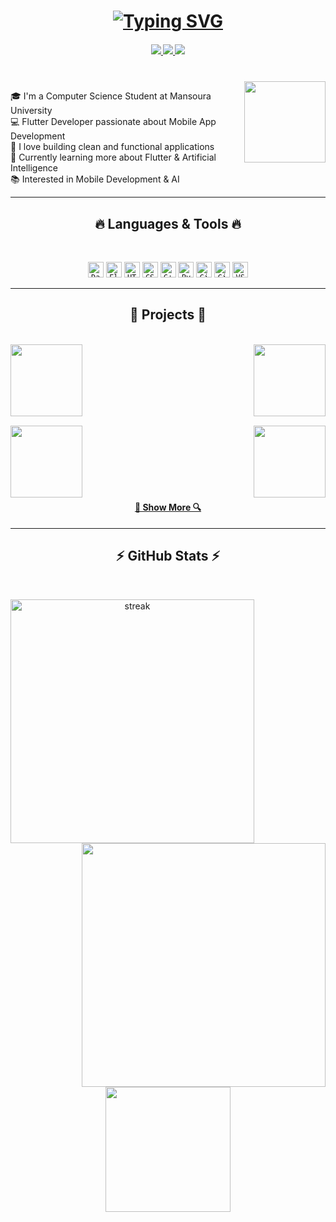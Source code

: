 <h1 align="center">
<a href="https://git.io/typing-svg">
 <img src="https://readme-typing-svg.herokuapp.com/?font=Fira+Code&size=27&pause=1000&color=F7006E&background=CBFF4C00&center=true&vCenter=true&width=440&lines=Hi%2C+There!+%F0%9F%91%8B;This+is+Mohraeel+George....;Nice+to+meet+you+%F0%9F%A5%B0" alt="Typing SVG" />
</a>



<h5 align="center">
  <a href="https://www.linkedin.com/in/username/" target="_blank">
    <img src="https://img.shields.io/badge/LinkedIn-0077B5?style=flat&logo=linkedin&logoColor=white"/>
  </a>
  <a href="mailto:mohraeelgeorge10@gmail.com">
    <img src="https://img.shields.io/badge/Gmail-D14836?style=flat&logo=gmail&logoColor=white"/>
  </a>
  <a href="https://github.com/mohraeel">
    <img src="https://img.shields.io/badge/GitHub-100000?style=flat&logo=github&logoColor=white"/>
  </a>
</h5>

<br>
<img align='right' src="https://media.giphy.com/media/M9gbBd9nbDrOTu1Mqx/giphy.gif" width="130">

<p align="left">
  🎓 I'm a Computer Science Student at Mansoura University <br>
  💻 Flutter Developer passionate about Mobile App Development <br>
  🚀 I love building clean and functional applications <br>
  🌱 Currently learning more about Flutter & Artificial Intelligence <br>
  📚 Interested in Mobile Development & AI <br>
</p>

<hr>

<h2 align="center">🔥 Languages & Tools 🔥</h2>
<br>
<p align="center">
  <code><img title="Dart" height="25" src="images/dart.svg"></code>
  <code><img title="Flutter" height="25" src="images/flutter.svg"></code>
  <code><img title="HTML5" height="25" src="images/html5.svg"></code>
  <code><img title="CSS" height="25" src="images/css.svg"></code>
  <code><img title="C++" height="25" src="images/cpp.svg"></code>
  <code><img title="Python" height="25" src="images/python-original.svg"></code>
  <code><img title="Git" height="25" src="images/git-original.svg"></code>
  <code><img title="GitHub" height="25" src="images/github.svg"></code>
  <code><img title="VS Code" height="25" src="images/vscode.png"></code>
</p>

<hr>

<h2 align="center">📱 Projects 📱</h2>
<br>
<div width="100%" align="center">
  <a align="left" href="https://github.com/mohraeel/login-app" title="Login App"><img align="left" height="115" src="https://github-readme-stats.vercel.app/api/pin/?username=mohraeel&repo=login-app&theme=react&border_color=61dafb&border_radius=10"></a>
  <a align="right" href="https://github.com/mohraeel/xo-game" title="XO Game"><img align="right" height="115" src="https://github-readme-stats.vercel.app/api/pin/?username=mohraeel&repo=xo-game&theme=react&border_color=61dafb&border_radius=10"></a>
</div>

<br/><br/><br/><br/><br/><br/>

<div width="100%" align="center">
  <a align="left" href="https://github.com/mohraeel/linear-system-solver" title="Linear System Solver"><img align="left" height="115" src="https://github-readme-stats.vercel.app/api/pin/?username=mohraeel&repo=linear-system-solver&theme=react&border_color=61dafb&border_radius=10"></a>
  <a align="right" href="https://github.com/mohraeel/todo-app" title="To-Do List App"><img align="right" height="115" src="https://github-readme-stats.vercel.app/api/pin/?username=mohraeel&repo=todo-app&theme=react&border_color=61dafb&border_radius=10"></a>
</div>

<br/><br/><br/><br/><br/><br/>

<h4 align="center">
  <a href="https://github.com/mohraeel?tab=repositories" title="Show Repositories">🔎 Show More 🔍</a>
</h4>

<hr>

<h2 align="center">⚡ GitHub Stats ⚡</h2>
<br>
<p align=center>
  <div align=center>
    <img align="left" width=390 src="https://streak-stats.demolab.com/?user=mohraeel&theme=react&border=61dafb&hide_border=true" alt="streak"/>
    <img align="right" width=390 src="https://github-readme-stats.vercel.app/api?username=mohraeel&show_icons=true&theme=react&border_color=61dafb&hide_border=true" />
  </div>
  <br><br><br><br><br><br><br><br><br>
  <div align=center>
    <img height=200 align="center" src="https://github-readme-stats.vercel.app/api/top-langs/?username=mohraeel&layout=compact&theme=react&border_color=61dafb&hide_border=true" />
  </div>
</p>
